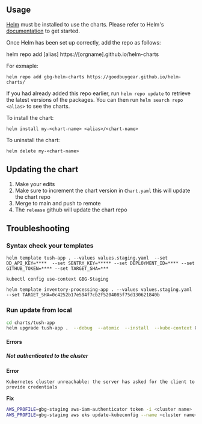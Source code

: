## Usage

[Helm](https://helm.sh) must be installed to use the charts.  Please refer to
Helm's [documentation](https://helm.sh/docs) to get started.

Once Helm has been set up correctly, add the repo as follows:

  helm repo add [alias] https://[orgname].github.io/helm-charts

For exmaple:

  `helm repo add gbg-helm-charts https://goodbuygear.github.io/helm-charts/`

If you had already added this repo earlier, run `helm repo update` to retrieve
the latest versions of the packages.  You can then run `helm search repo
<alias>` to see the charts.

To install the <chart-name> chart:

    helm install my-<chart-name> <alias>/<chart-name>

To uninstall the chart:

    helm delete my-<chart-name>

## Updating the chart

1. Make your edits
2. Make sure to increment the chart version in `Chart.yaml` this will update the chart repo
3. Merge to main and push to remote
4. The `release` github will update the chart repo

## Troubleshooting

### Syntax check your templates

`helm template tush-app . --values values.staging.yaml  --set DD_API_KEY=****  --set SENTRY_KEY=***** --set DEPLOYMENT_ID=**** --set GITHUB_TOKEN=**** --set TARGET_SHA=***`

`kubectl config use-context GBG-Staging`

`helm template inventory-processing-app . --values values.staging.yaml  --set TARGET_SHA=0c4252b17e594f7cb2f5204085f75d130621840b`

### Run update from local
```bash
cd charts/tush-app
helm upgrade tush-app .  --debug  --atomic  --install  --kube-context GBG-Staging  --values values.staging.yaml  --set DD_API_KEY=***  --set SENTRY_KEY=*** --set TARGET_SHA=9a290ba0458e3a0fe31ef1f83e3cb6c84c050b10
```
#### Errors
##### Not authenticated to the cluster
**Error**

`Kubernetes cluster unreachable: the server has asked for the client to provide credentials`

**Fix**
```bash
AWS_PROFILE=gbg-staging aws-iam-authenticator token -i <cluster name>
AWS_PROFILE=gbg-staging aws eks update-kubeconfig --name <cluster name> --region <cluster region>
```